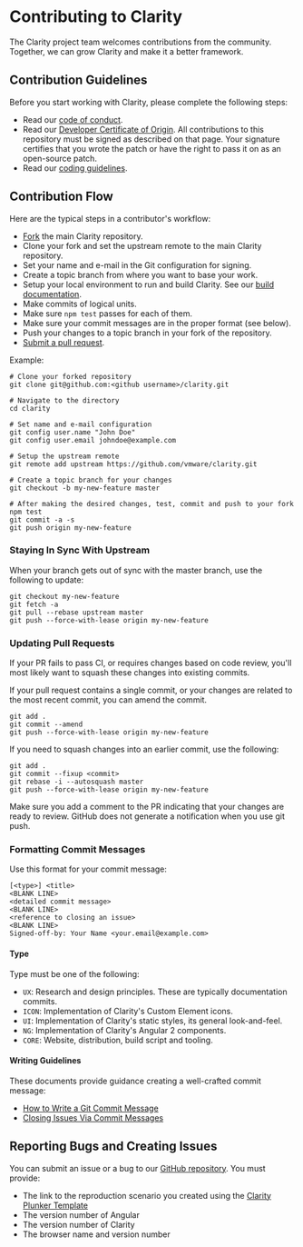 # Contributing to Clarity
The Clarity project team welcomes contributions from the community.   Together, we can grow Clarity and make it a better framework.

## Contribution Guidelines

Before you start working with Clarity, please complete the following steps:

- Read our [code of conduct](/CODE_OF_CONDUCT.md).
- Read our [Developer Certificate of Origin](https://cla.vmware.com/dco). All contributions to this repository must be signed as described on that page. Your signature certifies that you wrote the patch or have the right to pass it on as an open-source patch.
- Read our [coding guidelines](/CODING_GUIDELINES.md).

## Contribution Flow

Here are the typical steps in a contributor's workflow:

- [Fork](https://help.github.com/articles/fork-a-repo/) the main Clarity repository. 
- Clone your fork and set the upstream remote to the main Clarity repository.
- Set your name and e-mail in the Git configuration for signing.
- Create a topic branch from where you want to base your work.
- Setup your local environment to run and build Clarity. See our [build documentation](BUILD.md).
- Make commits of logical units.
- Make sure `npm test` passes for each of them.
- Make sure your commit messages are in the proper format (see below).
- Push your changes to a topic branch in your fork of the repository.
- [Submit a pull request](https://help.github.com/articles/about-pull-requests/).

Example:

``` shell
# Clone your forked repository
git clone git@github.com:<github username>/clarity.git

# Navigate to the directory
cd clarity

# Set name and e-mail configuration
git config user.name "John Doe"
git config user.email johndoe@example.com

# Setup the upstream remote
git remote add upstream https://github.com/vmware/clarity.git

# Create a topic branch for your changes
git checkout -b my-new-feature master

# After making the desired changes, test, commit and push to your fork
npm test
git commit -a -s
git push origin my-new-feature
```

### Staying In Sync With Upstream

When your branch gets out of sync with the master branch, use the following to update:

``` shell
git checkout my-new-feature
git fetch -a
git pull --rebase upstream master
git push --force-with-lease origin my-new-feature
```

### Updating Pull Requests

If your PR fails to pass CI, or requires changes based on code review, you'll most likely want to squash these changes into existing commits.

If your pull request contains a single commit, or your changes are related to the most recent commit, you can amend the commit.

``` shell
git add .
git commit --amend
git push --force-with-lease origin my-new-feature
```

If you need to squash changes into an earlier commit, use the following:

``` shell
git add .
git commit --fixup <commit>
git rebase -i --autosquash master
git push --force-with-lease origin my-new-feature
```

Make sure you add a comment to the PR indicating that your changes are ready to review. GitHub does not generate a notification when you use git push.

### Formatting Commit Messages

Use this format for your commit message:

```
[<type>] <title>
<BLANK LINE>
<detailed commit message>
<BLANK LINE>
<reference to closing an issue>
<BLANK LINE>
Signed-off-by: Your Name <your.email@example.com>
```

#### Type

Type must be one of the following:

* `UX`: Research and design principles. These are typically documentation commits.
* `ICON`: Implementation of Clarity's Custom Element icons.
* `UI`: Implementation of Clarity's static styles, its general look-and-feel.
* `NG`: Implementation of Clarity's Angular 2 components.
* `CORE`: Website, distribution, build script and tooling.

#### Writing Guidelines

These documents provide guidance creating a well-crafted commit message:

 * [How to Write a Git Commit Message](http://chris.beams.io/posts/git-commit/)
 * [Closing Issues Via Commit Messages](https://help.github.com/articles/closing-issues-via-commit-messages/)

## Reporting Bugs and Creating Issues

You can submit an issue or a bug to our [GitHub repository](https://github.com/vmware/clarity/issues).  You must provide:

* The link to the reproduction scenario you created using the [Clarity Plunker Template](https://plnkr.co/edit/VPxyl7?p=preview)
* The version number of Angular
* The version number of Clarity
* The browser name and version number
